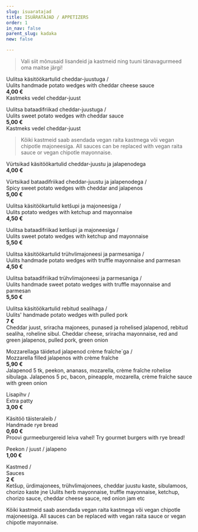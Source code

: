 ```yaml
---
slug: isuaratajad
title: ISUÄRATAJAD / APPETIZERS
order: 1
in_nav: false
parent_slug: kadaka
new: false

---
```

<div class="ellipsis"></div>

> Vali siit mõnusaid lisandeid ja kastmeid ning tuuni tänavagurmeed oma maitse järgi!

Uulitsa käsitöökartulid cheddar-juustuga /  
Uulits handmade potato wedges with cheddar cheese sauce  
**4,00 €**  
<span class="koostis">Kastmeks vedel cheddar-juust</span>

Uulitsa bataadifriikad cheddar-juustuga /  
Uulits sweet potato wedges with cheddar sauce  
**5,00 €**  
<span class="koostis">Kastmeks vedel cheddar-juust</span>

> </span>

> Kõiki kastmeid saab asendada vegan raita kastmega või vegan chipotle majoneesiga. All sauces can be replaced with vegan raita sauce or vegan chipotle mayonnaise.
>
> <span class="vege"></span><span class="vegan"></span>

<span class="spicy"></span> Vürtsikad käsitöökartulid cheddar-juustu ja jalapenodega  
**4,00 €**

<span class="spicy"></span> Vürtsikad bataadifriikad cheddar-juustu ja jalapenodega /  
Spicy sweet potato wedges with cheddar and jalapenos  
**5,00 €**

Uulitsa käsitöökartulid ketšupi ja majoneesiga /  
Uulits potato wedges with ketchup and mayonnaise  
**4,50 €**

Uulitsa bataadifriikad ketšupi ja majoneesiga /  
Uulits sweet potato wedges with ketchup and mayonnaise  
**5,50 €**

Uulitsa käsitöökartulid trühvlimajoneesi ja parmesaniga /  
Uulits handmade potato wedges with truffle mayonnaise and parmesan  
**4,50 €**

Uulitsa bataadifriikad trühvlimajoneesi ja parmesaniga /  
Uulits handmade sweet potato wedges with truffle mayonnaise and parmesan   
**5,50 €**

<span class="spicy"></span> Uulitsa käsitöökartulid rebitud sealihaga /  
Uulits' handmade potato wedges with pulled pork  
**7 €**  
<span class="koostis">Cheddar juust, sriracha majonees, punased ja rohelised jalapenod, rebitud sealiha, roheline sibul. Cheddar cheese, sriracha mayonnaise, red and green jalapenos, pulled pork, green onion</span>

<span class="spicy"></span>
Mozzarellaga täidetud jalapenod crème fraîche´ga /  
Mozzarella filled jalapenos with crème fraîche  
**5,90 €**  
<span class="koostis">Jalapenod 5 tk, peekon, ananass, mozarella, crème fraîche rohelise sibulaga. Jalapenos 5 pc, bacon, pineapple, mozarella, crème fraîche sauce with green onion</span>

Lisapihv /  
Extra patty  
**3,00 €**

Käsitöö täisteraleib /  
Handmade rye bread  
**0,60 €**  
<span class="koostis">Proovi gurmeeburgereid leiva vahel! Try gourmet burgers with rye bread!</span>

<span class="spicy"></span>
Peekon / juust / jalapeno  
**1,00 €**

Kastmed /  
Sauces  
**2 €**  
<span class="koostis">Ketšup, ürdimajonees, trühvlimajonees, cheddar juustu kaste, sibulamoos, chorizo kaste jne Uulits herb mayonnaise, truffle mayonnaise, ketchup, chorizo sauce, cheddar cheese sauce, red onion jam etc</span>

Kõiki kastmeid saab asendada vegan raita kastmega või vegan chipotle majoneesiga. All sauces can be replaced with vegan raita sauce or vegan chipotle mayonnaise.
